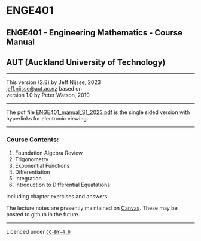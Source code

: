 # ENGE401
## ENGE401 - Engineering Mathematics - Course Manual
## AUT (Auckland University of Technology)
***
This version (2.8) by Jeff Nijsse, 2023\
<jeff.nijsse@aut.ac.nz>
based on\
version 1.0 by Peter Watson, 2010
***
The pdf file [ENGE401_manual_S1_2023.pdf](ENGE401_manual_S1_2023_oneside.pdf) is the single sided version with hyperlinks for electronic viewing.
***
### Course Contents:
1. Foundation Algebra Review
2. Trigonometry
3. Exponential Functions
4. Differentiation
5. Integration
6. Introduction to Differential Equatations

Including chapter exercises and answers.

The lecture notes are presently maintained on [Canvas](https://canvas.aut.ac.nz/). These may be posted to github in the future.
***
Licenced under [`CC-BY-4.0`](https://creativecommons.org/licenses/by/4.0/)

